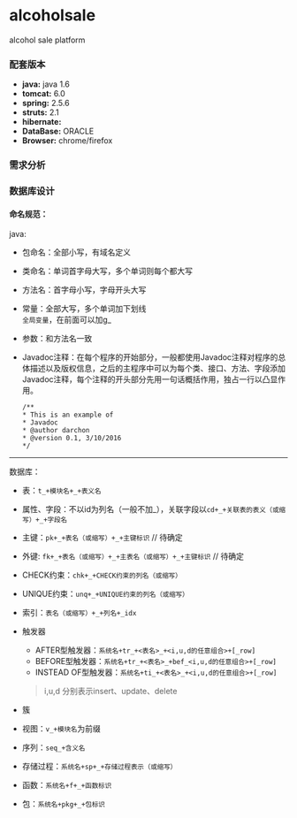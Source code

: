 ﻿# alcoholsale
alcohol sale platform

### 配套版本
* **java:** java 1.6
* **tomcat:** 6.0
* **spring:** 2.5.6
* **struts:** 2.1
* **hibernate:**
* **DataBase:** ORACLE
* **Browser:** chrome/firefox

### 需求分析

### 数据库设计


#### 命名规范：  
java:
* 包命名：全部小写，有域名定义
* 类命名：单词首字母大写，多个单词则每个都大写
* 方法名：首字母小写，字母开头大写
* 常量：全部大写，多个单词加下划线  
`全局变量`，在前面可以加g_
* 参数：和方法名一致
* Javadoc注释：在每个程序的开始部分，一般都使用Javadoc注释对程序的总体描述以及版权信息，之后的主程序中可以为每个类、接口、方法、字段添加Javadoc注释，每个注释的开头部分先用一句话概括作用，独占一行以凸显作用。

  ```
  /**
  * This is an example of
  * Javadoc
  * @author darchon
  * @version 0.1, 3/10/2016
  */
  ```

---
数据库：  
* 表：`t_+模块名+_+表义名`
* 属性、字段：不以id为列名（一般不加\_），关联字段以`cd+_+关联表的表义（或缩写）+_+字段名`
* 主键：`pk+_+表名（或缩写）+_+主键标识` // 待确定
* 外键: `fk+_+表名（或缩写）+_+主表名（或缩写）+_+主键标识` // 待确定
* CHECK约束：`chk+_+CHECK约束的列名（或缩写）`
* UNIQUE约束：`unq+_+UNIQUE约束的列名（或缩写）`
* 索引：`表名（或缩写）+_+列名+_idx`
* 触发器
  * AFTER型触发器：`系统名+tr_+<表名>_+<i,u,d的任意组合>+[_row]`
  * BEFORE型触发器：`系统名+tr_+<表名>_+bef_<i,u,d的任意组合>+[_row]`
  * INSTEAD OF型触发器：`系统名+ti_+<表名>_+<i,u,d的任意组合>+[_row]`
  > i,u,d 分别表示insert、update、delete

* 簇
* 视图：`v_+模块名`为前缀
* 序列：`seq_+含义名`
* 存储过程：`系统名+sp+_+存储过程表示（或缩写）`
* 函数：`系统名+f+_+函数标识`
* 包：`系统名+pkg+_+包标识`

